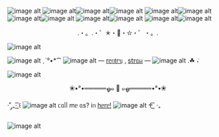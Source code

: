 ![image alt](https://pix.crd.co/assets/images/gallery04/85508bed.gif?v=f7086f06)
![image alt](https://64.media.tumblr.com/01559b56e79c4150e03aef690788aed9/39e4a3799b55f633-ee/s75x75_c1/83e007f2f9e1eb67eaf4397358651798a8a8827f.gif)![image alt](https://pix.crd.co/assets/images/gallery04/85508bed.gif?v=f7086f06)![image alt](https://64.media.tumblr.com/01559b56e79c4150e03aef690788aed9/39e4a3799b55f633-ee/s75x75_c1/83e007f2f9e1eb67eaf4397358651798a8a8827f.gif) ![image alt](https://pix.crd.co/assets/images/gallery04/85508bed.gif?v=f7086f06)![image alt](https://64.media.tumblr.com/01559b56e79c4150e03aef690788aed9/39e4a3799b55f633-ee/s75x75_c1/83e007f2f9e1eb67eaf4397358651798a8a8827f.gif) ![image alt](https://pix.crd.co/assets/images/gallery04/85508bed.gif?v=f7086f06)![image alt](https://64.media.tumblr.com/01559b56e79c4150e03aef690788aed9/39e4a3799b55f633-ee/s75x75_c1/83e007f2f9e1eb67eaf4397358651798a8a8827f.gif) ![image alt](https://pix.crd.co/assets/images/gallery04/85508bed.gif?v=f7086f06)![image alt](https://64.media.tumblr.com/01559b56e79c4150e03aef690788aed9/39e4a3799b55f633-ee/s75x75_c1/83e007f2f9e1eb67eaf4397358651798a8a8827f.gif) ![image alt](https://pix.crd.co/assets/images/gallery04/85508bed.gif?v=f7086f06)![image alt](https://64.media.tumblr.com/01559b56e79c4150e03aef690788aed9/39e4a3799b55f633-ee/s75x75_c1/83e007f2f9e1eb67eaf4397358651798a8a8827f.gif)
<p align="center">.・。.・゜✭・🍂・✫・゜・。.

![image alt](https://64.media.tumblr.com/604e6422a9c614d446f1e6f0726da47a/8490e15d3c43c594-54/s400x600/b5c64aa0d74495fc88f476e3886f50b00f35c2d8.gif)

![image alt](https://i.postimg.cc/QN5Nv5N7/tenor-1.gif)
ˏˋ°•*⁀
![image alt](https://pix.crd.co/assets/images/gallery04/85508bed.gif?v=f7086f06) — [rᥱᥒ𝗍rᥡ](https://rentry.co/feis2rntry) , [s𝗍rᥲᥕ](https://feis2strww.straw.page) — ![image alt](https://pix.crd.co/assets/images/gallery04/85508bed.gif?v=f7086f06) .☘︎ ݁˖

![image alt](https://64.media.tumblr.com/604e6422a9c614d446f1e6f0726da47a/8490e15d3c43c594-54/s400x600/b5c64aa0d74495fc88f476e3886f50b00f35c2d8.gif)
<p align="center">❀•°•═════ஓ๑ 🌼 ๑ஓ═════•°•❀
  
·˚ ༘₊· ͟͟͞͞꒰ ![image alt](https://64.media.tumblr.com/01559b56e79c4150e03aef690788aed9/39e4a3799b55f633-ee/s75x75_c1/83e007f2f9e1eb67eaf4397358651798a8a8827f.gif) ᥴᥲᥣᥣ mᥱ ᥲs? іᥒ [һᥱrᥱ!](https://en.pronouns.page/@feisannx) ![image alt](https://64.media.tumblr.com/01559b56e79c4150e03aef690788aed9/39e4a3799b55f633-ee/s75x75_c1/83e007f2f9e1eb67eaf4397358651798a8a8827f.gif) ♰  ͟͟͞͞ ·₊

![image alt](https://i.postimg.cc/W4LTLB0T/Untitled123-20250322194428.png)
